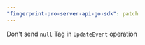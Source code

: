 ```yaml
---
"fingerprint-pro-server-api-go-sdk": patch
---
```


Don't send `null` Tag in `UpdateEvent` operation
